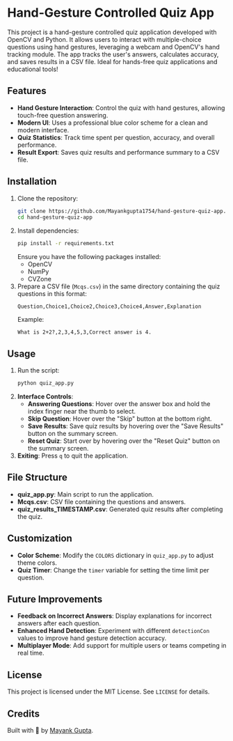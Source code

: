 # Hand-Gesture Controlled Quiz App

This project is a hand-gesture controlled quiz application developed with OpenCV and Python. It allows users to interact with multiple-choice questions using hand gestures, leveraging a webcam and OpenCV's hand tracking module. The app tracks the user's answers, calculates accuracy, and saves results in a CSV file. Ideal for hands-free quiz applications and educational tools!

## Features
- **Hand Gesture Interaction**: Control the quiz with hand gestures, allowing touch-free question answering.
- **Modern UI**: Uses a professional blue color scheme for a clean and modern interface.
- **Quiz Statistics**: Track time spent per question, accuracy, and overall performance.
- **Result Export**: Saves quiz results and performance summary to a CSV file.

## Installation
1. Clone the repository:
    ```bash
    git clone https://github.com/Mayankgupta1754/hand-gesture-quiz-app.git
    cd hand-gesture-quiz-app
    ```
2. Install dependencies:
    ```bash
    pip install -r requirements.txt
    ```
   Ensure you have the following packages installed:
   - OpenCV
   - NumPy
   - CVZone
3. Prepare a CSV file (`Mcqs.csv`) in the same directory containing the quiz questions in this format:
    ```
    Question,Choice1,Choice2,Choice3,Choice4,Answer,Explanation
    ```
   Example:
    ```csv
    What is 2+2?,2,3,4,5,3,Correct answer is 4.
    ```

## Usage
1. Run the script:
    ```bash
    python quiz_app.py
    ```
2. **Interface Controls**:
   - **Answering Questions**: Hover over the answer box and hold the index finger near the thumb to select.
   - **Skip Question**: Hover over the "Skip" button at the bottom right.
   - **Save Results**: Save quiz results by hovering over the "Save Results" button on the summary screen.
   - **Reset Quiz**: Start over by hovering over the "Reset Quiz" button on the summary screen.
3. **Exiting**: Press `q` to quit the application.

## File Structure
- **quiz_app.py**: Main script to run the application.
- **Mcqs.csv**: CSV file containing the questions and answers.
- **quiz_results_TIMESTAMP.csv**: Generated quiz results after completing the quiz.

## Customization
- **Color Scheme**: Modify the `COLORS` dictionary in `quiz_app.py` to adjust theme colors.
- **Quiz Timer**: Change the `timer` variable for setting the time limit per question.

## Future Improvements
- **Feedback on Incorrect Answers**: Display explanations for incorrect answers after each question.
- **Enhanced Hand Detection**: Experiment with different `detectionCon` values to improve hand gesture detection accuracy.
- **Multiplayer Mode**: Add support for multiple users or teams competing in real time.

## License
This project is licensed under the MIT License. See `LICENSE` for details.

## Credits
Built with 💙 by [Mayank Gupta](https://github.com/Mayankgupta1754).
